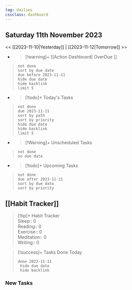 ```yaml
---
tag: dailies
cssclass: dashboard
---
```

## Saturday 11th November 2023

<< [[2023-11-10|Yesterday]] | [[2023-11-12|Tomorrow]] >>

- > [!warning]+ [[Action Dashboard| OverDue ]]
> ```tasks
> not done
> sort by due date
> due before 2023-11-11
> hide due date
> hide backlink
> limit 5
> ```

- > [!todo]+ Today's Tasks
> ```tasks
> not done
> due 2023-11-11
> sort by path
> sort by priority
> hide due date
> hide backlink
> limit 5
> ```

- > [!Warning]+ Unscheduled Tasks  
 > ```tasks  
 > not done  
 > no due date

- > [!todo]+ Upcoming Tasks
> ```tasks  
> not done  
> due after 2023-11-11  
> sort by due date
> sort by priority  

## [[Habit Tracker]]
> [!tip]+ Habit Tracker  
> Sleep:: 0  
> Reading:: 0  
> Exercise:: 0  
> Meditation:: 0  
> Writing:: 0


> [!success]+ Tasks Done Today
> ```tasks 
> done 2023-11-11
>  hide due date
>  hide backlink
### New Tasks

